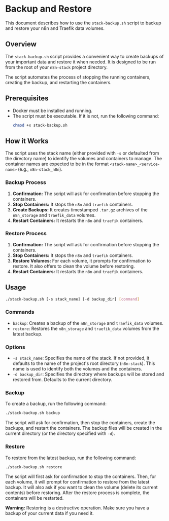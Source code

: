 # Backup and Restore

This document describes how to use the `stack-backup.sh` script to backup and restore your n8n and Traefik data volumes.

## Overview

The `stack-backup.sh` script provides a convenient way to create backups of your important data and restore it when needed. It is designed to be run from the root of your `n8n-stack` project directory.

The script automates the process of stopping the running containers, creating the backup, and restarting the containers.

## Prerequisites

- Docker must be installed and running.
- The script must be executable. If it is not, run the following command:
  ```bash
  chmod +x stack-backup.sh
  ```

## How it Works

The script uses the stack name (either provided with `-s` or defaulted from the directory name) to identify the volumes and containers to manage. The container names are expected to be in the format `<stack-name>_<service-name>` (e.g., `n8n-stack_n8n`).

### Backup Process

1.  **Confirmation:** The script will ask for confirmation before stopping the containers.
2.  **Stop Containers:** It stops the `n8n` and `traefik` containers.
3.  **Create Backups:** It creates timestamped `.tar.gz` archives of the `n8n_storage` and `traefik_data` volumes.
4.  **Restart Containers:** It restarts the `n8n` and `traefik` containers.

### Restore Process

1.  **Confirmation:** The script will ask for confirmation before stopping the containers.
2.  **Stop Containers:** It stops the `n8n` and `traefik` containers.
3.  **Restore Volumes:** For each volume, it prompts for confirmation to restore. It also offers to clean the volume before restoring.
4.  **Restart Containers:** It restarts the `n8n` and `traefik` containers.

## Usage

```bash
./stack-backup.sh [-s stack_name] [-d backup_dir] [command]
```

### Commands

- `backup`: Creates a backup of the `n8n_storage` and `traefik_data` volumes.
- `restore`: Restores the `n8n_storage` and `traefik_data` volumes from the latest backup.

### Options

- `-s stack_name`: Specifies the name of the stack. If not provided, it defaults to the name of the project's root directory (`n8n-stack`). This name is used to identify both the volumes and the containers.
- `-d backup_dir`: Specifies the directory where backups will be stored and restored from. Defaults to the current directory.

### Backup

To create a backup, run the following command:

```bash
./stack-backup.sh backup
```

The script will ask for confirmation, then stop the containers, create the backups, and restart the containers. The backup files will be created in the current directory (or the directory specified with `-d`).

### Restore

To restore from the latest backup, run the following command:

```bash
./stack-backup.sh restore
```

The script will first ask for confirmation to stop the containers. Then, for each volume, it will prompt for confirmation to restore from the latest backup. It will also ask if you want to clean the volume (delete its current contents) before restoring. After the restore process is complete, the containers will be restarted.

**Warning:** Restoring is a destructive operation. Make sure you have a backup of your current data if you need it.